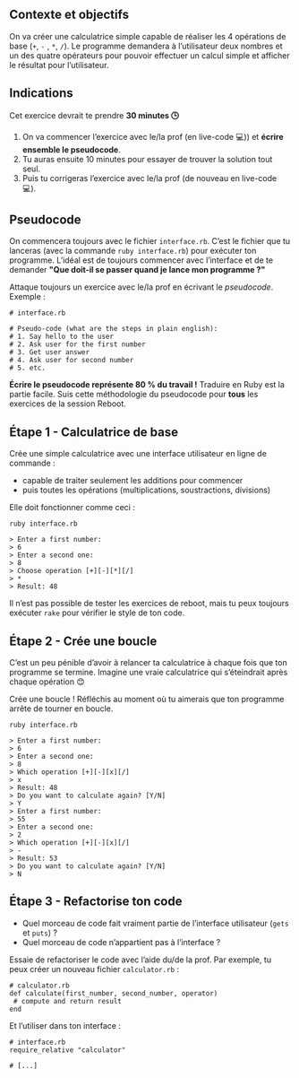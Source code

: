 ## Contexte et objectifs

On va créer une calculatrice simple capable de réaliser les 4 opérations de base (`+`, `-` , `*`, `/`). Le programme demandera à l’utilisateur deux nombres et un des quatre opérateurs pour pouvoir effectuer un calcul simple et afficher le résultat pour l’utilisateur.

## Indications

Cet exercice devrait te prendre **30 minutes 🕒**

1.  On va commencer l’exercice avec le/la prof (en live-code 💻)) et **écrire ensemble le pseudocode**.
2.  Tu auras ensuite 10 minutes pour essayer de trouver la solution tout seul.
3.  Puis tu corrigeras l’exercice avec le/la prof (de nouveau en live-code 💻).

## Pseudocode

On commencera toujours avec le fichier `interface.rb`. C’est le fichier que tu lanceras (avec la commande `ruby interface.rb`) pour exécuter ton programme. L’idéal est de toujours commencer avec l’interface et de te demander **"Que doit-il se passer quand je lance mon programme ?"**

Attaque toujours un exercice avec le/la prof en écrivant le *pseudocode*. Exemple :

``` {.ruby}
# interface.rb

# Pseudo-code (what are the steps in plain english):
# 1. Say hello to the user
# 2. Ask user for the first number
# 3. Get user answer
# 4. Ask user for second number
# 5. etc.
```

**Écrire le pseudocode représente 80 % du travail !** Traduire en Ruby est la partie facile. Suis cette méthodologie du pseudocode pour **tous** les exercices de la session Reboot.

## Étape 1 - Calculatrice de base

Crée une simple calculatrice avec une interface utilisateur en ligne de commande :

- capable de traiter seulement les additions pour commencer
- puis toutes les opérations (multiplications, soustractions, divisions)

Elle doit fonctionner comme ceci :

``` {.bash}
ruby interface.rb

> Enter a first number:
> 6
> Enter a second one:
> 8
> Choose operation [+][-][*][/]
> *
> Result: 48
```

Il n’est pas possible de tester les exercices de reboot, mais tu peux toujours exécuter `rake` pour vérifier le style de ton code.

## Étape 2 - Crée une boucle

C’est un peu pénible d’avoir à relancer ta calculatrice à chaque fois que ton programme se termine. Imagine une vraie calculatrice qui s’éteindrait après chaque opération 😊

Crée une boucle ! Réfléchis au moment où tu aimerais que ton programme arrête de tourner en boucle.

``` {.bash}
ruby interface.rb

> Enter a first number:
> 6
> Enter a second one:
> 8
> Which operation [+][-][x][/]
> x
> Result: 48
> Do you want to calculate again? [Y/N]
> Y
> Enter a first number:
> 55
> Enter a second one:
> 2
> Which operation [+][-][x][/]
> -
> Result: 53
> Do you want to calculate again? [Y/N]
> N
```

## Étape 3 - Refactorise ton code

- Quel morceau de code fait vraiment partie de l’interface utilisateur (`gets` et `puts`) ?
- Quel morceau de code n’appartient pas à l’interface ?

Essaie de refactoriser le code avec l’aide du/de la prof. Par exemple, tu peux créer un nouveau fichier `calculator.rb` :

``` {.ruby}
# calculator.rb
def calculate(first_number, second_number, operator)
 # compute and return result
end
```

Et l’utiliser dans ton interface :

``` {.ruby}
# interface.rb
require_relative "calculator"

# [...]
```
